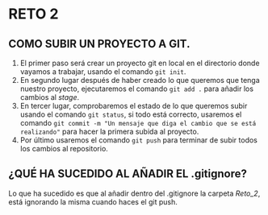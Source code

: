 # RETO 2 
## COMO SUBIR UN PROYECTO A GIT.

1. El primer paso será crear un proyecto git en local en el directorio donde vayamos a trabajar, usando el comando `git init`.
1. En segundo lugar después de haber creado lo que queremos que tenga nuestro proyecto, ejecutaremos el comando `git add .` 
    para añadir los cambios al _stage_.
1. En tercer lugar, comprobaremos el estado de lo que queremos subir usando el comando `git status`, si todo está correcto,
    usaremos el comando `git commit -m "Un mensaje que diga el cambio que se está realizando"` para hacer la primera subida al proyecto.
1. Por último usaremos el comando `git push` para terminar de subir todos los cambios al repositorio.

## ¿QUÉ HA SUCEDIDO AL AÑADIR EL .gitignore?
Lo que ha sucedido es que al añadir dentro del .gitignore la carpeta *Reto_2*, está ignorando la misma cuando haces el git push.